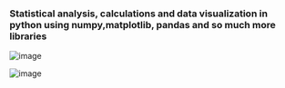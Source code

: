 ### Statistical analysis, calculations and data visualization in python using numpy,matplotlib, pandas and so much more libraries
![image](https://github.com/zajackarolina/statistics/assets/147318667/13a7aab8-3f56-4e63-b0eb-70543090e823)

![image](https://github.com/zajackarolina/statistics/assets/147318667/2dde7404-a0e8-40f3-afb0-7a66f4d749dd)

